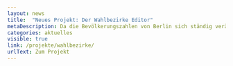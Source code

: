```yaml
---
layout: news
title:  "Neues Projekt: Der Wahlbezirke Editor"
metaDescription: Da die Bevölkerungszahlen von Berlin sich ständig verändern, müssen vor jeder Wahl die Wahlbezirke geprüft und gegebenenfalls angepasst werden. Mit einem neuen Prototypen wollen wir Teile dieses Prozesses automatisieren und somit die Mitarbeitenden der bezirklichen Wahlämter zu unterstützen.
categories: aktuelles
visible: true
link: /projekte/wahlbezirke/
urlText: Zum Projekt
---
```


